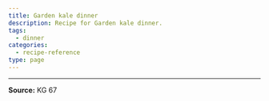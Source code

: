 ```yaml
---
title: Garden kale dinner
description: Recipe for Garden kale dinner.
tags:
  - dinner
categories:
  - recipe-reference
type: page
---
```


---

**Source:** KG 67